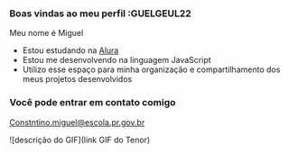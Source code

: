 ### Boas vindas ao meu perfil :GUELGEUL22

Meu nome é Miguel

- Estou estudando na [Alura](https://www.alura.com.br)
- Estou me desenvolvendo na linguagem JavaScript
- Utilizo esse espaço para minha organização e compartilhamento dos meus projetos desenvolvidos

### Você pode entrar em contato comigo 


Constntino.miguel@escola.pr.gov.br

![descrição do GIF](link GIF do Tenor)
